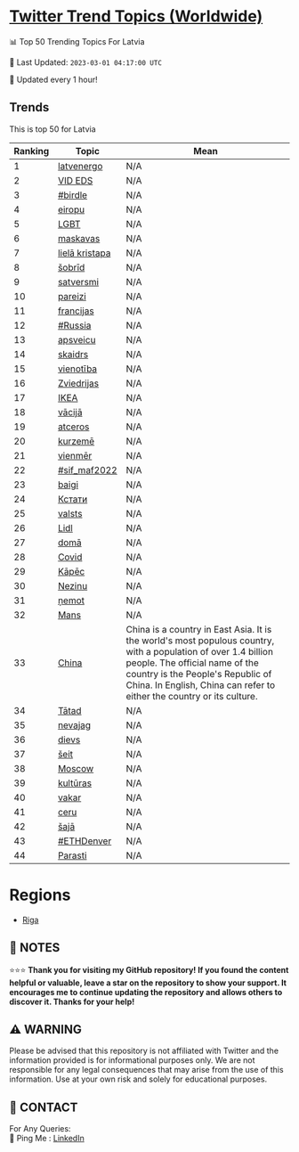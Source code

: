 [Twitter Trend Topics (Worldwide)](https://github.com/ErcinDedeoglu/Twitter-Trend-Topics)
==========


📊 Top 50 Trending Topics For Latvia

📆 Last Updated: `2023-03-01 04:17:00 UTC`

🔧 Updated every 1 hour!


## Trends

This is top 50 for Latvia

| Ranking | Topic | Mean |
| ------- | ------------ | ------------ |
| 1 | [latvenergo](http://twitter.com/search?q=latvenergo) | N/A |
| 2 | [VID EDS](http://twitter.com/search?q=VID+EDS) | N/A |
| 3 | [#birdle](http://twitter.com/search?q=%23birdle) | N/A |
| 4 | [eiropu](http://twitter.com/search?q=eiropu) | N/A |
| 5 | [LGBT](http://twitter.com/search?q=LGBT) | N/A |
| 6 | [maskavas](http://twitter.com/search?q=maskavas) | N/A |
| 7 | [lielā kristapa](http://twitter.com/search?q=liel%c4%81+kristapa) | N/A |
| 8 | [šobrīd](http://twitter.com/search?q=%c5%a1obr%c4%abd) | N/A |
| 9 | [satversmi](http://twitter.com/search?q=satversmi) | N/A |
| 10 | [pareizi](http://twitter.com/search?q=pareizi) | N/A |
| 11 | [francijas](http://twitter.com/search?q=francijas) | N/A |
| 12 | [#Russia](http://twitter.com/search?q=%23Russia) | N/A |
| 13 | [apsveicu](http://twitter.com/search?q=apsveicu) | N/A |
| 14 | [skaidrs](http://twitter.com/search?q=skaidrs) | N/A |
| 15 | [vienotība](http://twitter.com/search?q=vienot%c4%abba) | N/A |
| 16 | [Zviedrijas](http://twitter.com/search?q=Zviedrijas) | N/A |
| 17 | [IKEA](http://twitter.com/search?q=IKEA) | N/A |
| 18 | [vācijā](http://twitter.com/search?q=v%c4%81cij%c4%81) | N/A |
| 19 | [atceros](http://twitter.com/search?q=atceros) | N/A |
| 20 | [kurzemē](http://twitter.com/search?q=kurzem%c4%93) | N/A |
| 21 | [vienmēr](http://twitter.com/search?q=vienm%c4%93r) | N/A |
| 22 | [#sif_maf2022](http://twitter.com/search?q=%23sif_maf2022) | N/A |
| 23 | [baigi](http://twitter.com/search?q=baigi) | N/A |
| 24 | [Кстати](http://twitter.com/search?q=%d0%9a%d1%81%d1%82%d0%b0%d1%82%d0%b8) | N/A |
| 25 | [valsts](http://twitter.com/search?q=valsts) | N/A |
| 26 | [Lidl](http://twitter.com/search?q=Lidl) | N/A |
| 27 | [domā](http://twitter.com/search?q=dom%c4%81) | N/A |
| 28 | [Covid](http://twitter.com/search?q=Covid) | N/A |
| 29 | [Kāpēc](http://twitter.com/search?q=K%c4%81p%c4%93c) | N/A |
| 30 | [Nezinu](http://twitter.com/search?q=Nezinu) | N/A |
| 31 | [ņemot](http://twitter.com/search?q=%c5%86emot) | N/A |
| 32 | [Mans](http://twitter.com/search?q=Mans) | N/A |
| 33 | [China](http://twitter.com/search?q=China) | China is a country in East Asia. It is the world's most populous country, with a population of over 1.4 billion people. The official name of the country is the People's Republic of China. In English, China can refer to either the country or its culture. |
| 34 | [Tātad](http://twitter.com/search?q=T%c4%81tad) | N/A |
| 35 | [nevajag](http://twitter.com/search?q=nevajag) | N/A |
| 36 | [dievs](http://twitter.com/search?q=dievs) | N/A |
| 37 | [šeit](http://twitter.com/search?q=%c5%a1eit) | N/A |
| 38 | [Moscow](http://twitter.com/search?q=Moscow) | N/A |
| 39 | [kultūras](http://twitter.com/search?q=kult%c5%abras) | N/A |
| 40 | [vakar](http://twitter.com/search?q=vakar) | N/A |
| 41 | [ceru](http://twitter.com/search?q=ceru) | N/A |
| 42 | [šajā](http://twitter.com/search?q=%c5%a1aj%c4%81) | N/A |
| 43 | [#ETHDenver](http://twitter.com/search?q=%23ETHDenver) | N/A |
| 44 | [Parasti](http://twitter.com/search?q=Parasti) | N/A |



# Regions

* [Riga](</Latvia/Riga.md>)



## 📝 NOTES

⭐⭐⭐ **Thank you for visiting my GitHub repository! If you found the content helpful or valuable, leave a star on the repository to show your support. It encourages me to continue updating the repository and allows others to discover it. Thanks for your help!**


## ⚠️ WARNING

Please be advised that this repository is not affiliated with Twitter and the information provided is for informational purposes only. We are not responsible for any legal consequences that may arise from the use of this information. Use at your own risk and solely for educational purposes.


## 📨 CONTACT

 For Any Queries:  
            🏓 Ping Me : [LinkedIn](https://www.linkedin.com/in/ercindedeoglu/)

